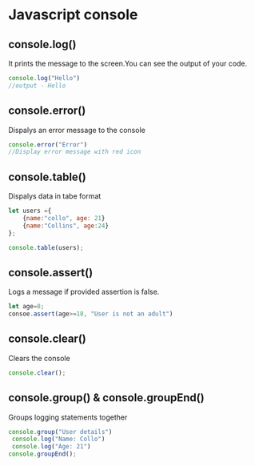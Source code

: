 # Javascript console

## console.log()
It prints the message to the screen.You can see the output of your code.

```js
console.log("Hello")
//output - Hello
```

## console.error()
Dispalys an error message to the console

```js
console.error("Error")
//Display error message with red icon
```

## console.table()
Dispalys data in tabe format

```js
let users ={
    {name:"collo", age: 21}
    {name:"Collins", age:24}
};

console.table(users);
```

## console.assert()
Logs a message if provided assertion is false.

```js
let age=8;
consoe.assert(age>=18, "User is not an adult")
```

## console.clear()
Clears the console
```js
console.clear();
```

## console.group() & console.groupEnd()
Groups logging statements together

```js
console.group("User details")
 console.log("Name: Collo")
 console.log("Age: 21")
console.groupEnd();
```